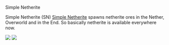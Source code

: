 Simple Netherite


Simple Netherite (SN)
[Simple Netherite](https://www.curseforge.com/minecraft/mc-mods/simple-netherite) spawns netherite ores in the Nether, Overworld and in the End. So basically netherite is available everywhere now.

[![](https://github.com/ScaredRabbitYT/dev/blob/patch-1/Downloads.svg)](https://www.curseforge.com/minecraft/mc-mods/simple-netherite)
[![](https://github.com/ScaredRabbitYT/dev/blob/patch-1/Version.svg)](https://www.curseforge.com/minecraft/mc-mods/simple-netherite)
